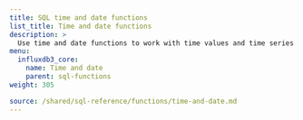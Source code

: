 ```yaml
---
title: SQL time and date functions
list_title: Time and date functions
description: >
  Use time and date functions to work with time values and time series data.
menu:
  influxdb3_core:
    name: Time and date
    parent: sql-functions    
weight: 305

source: /shared/sql-reference/functions/time-and-date.md
---
```


<!-- 
The content of this page is at /content/shared/sql-reference/functions/time-and-date.md
-->
